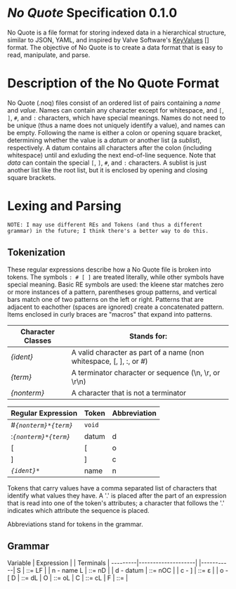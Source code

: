 *No Quote* Specification 0.1.0
==============================

No Quote is a file format for storing indexed data in a hierarchical structure, similar to JSON, YAML, and inspired by Valve Software's [KeyValues] [] format.  The objective of No Quote is to create a data format that is easy to read, manipulate, and parse.

Description of the No Quote Format
==================================

No Quote (.noq) files consist of an ordered list of pairs containing a *name* and *value*.  Names can contain any character except for whitespace, and `[`, `]`, `#`, and `:` characters,  which have special meanings.  Names do not need to be unique (thus a name does not uniquely identify a value), and names can be empty. Following the name is either a colon or opening square bracket, determining whether the value is a *datum* or another list (a *sublist*), respectively.  A datum contains all characters after the colon (including whitespace) until and exluding the next end-of-line sequence.  Note that *data* can contain the special `[`, `]`, `#`, and `:` characters.  A sublist is just another list like the root list, but it is enclosed by opening and closing square brackets.


Lexing and Parsing
==================

`NOTE: I may use different REs and Tokens (and thus a different grammar) in the future; I think there's a better way to do this.`

Tokenization
------------

These regular expressions describe how a No Quote file is broken into tokens.  The symbols `: # [ ]` are treated literally, while other symbols have special meaning.  Basic RE symbols are used: the kleene star matches zero or more instances of a pattern, parentheses group patterns, and vertical bars match one of two patterns on the left or right.  Patterns that are adjacent to eachother (spaces are ignored) create a concatenated pattern.  Items enclosed in curly braces are "macros" that expand into patterns.

Character Classes | Stands for:
------------------|---------------------------
*{ident}*         | A valid character as part of a name (non whitespace, [, ], :, or #)
*{term}*          | A terminator character or sequence (\n, \r, or \r\n)
*{nonterm}*       | A character that is not a terminator

Regular Expression                     | Token  | Abbreviation
---------------------------------------|--------|-------------
#*`{nonterm}*{term}`*                  | `void` | 
:*`{nonterm}*{term}`*                  | datum  | d
[                                      | [      | o
]                                      | ]      | c
*`{ident}*`*                           | name   | n

Tokens that carry values have a comma separated list of characters that identify what values they have.  A '.' is placed after the part of an expression that is read into one of the token's attributes; a character that follows the '.' indicates which attribute the sequence is placed.

Abbreviations stand for tokens in the grammar.

Grammar 
-------

Variable | Expression         | | Terminals |
---------|--------------------| |-----------|
S        | ::= LF             | | n - name
L        | ::= nD             | | d - datum
         | ::= nOC            | | c - ]
         | ::= ε              | | o - [
D        | ::= dL             |
O        | ::= oL             |
C        | ::= cL             |
F        | ::= *<end of file>*|



[KeyValues]: https://developer.valvesoftware.com/wiki/KeyValues_class
